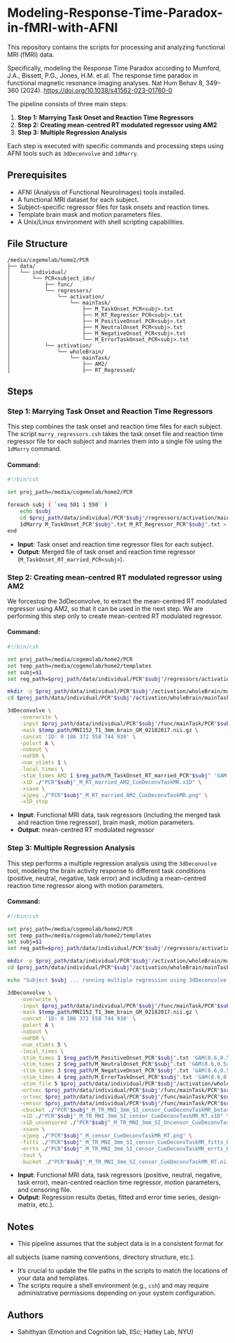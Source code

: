 # Modeling-Response-Time-Paradox-in-fMRI-with-AFNI


This repository contains the scripts for processing and analyzing functional MRI (fMRI) data.

Specifically, modeling the Response Time Paradox according to Mumford, J.A., Bissett, P.G., Jones, H.M. et al. The response time paradox in functional magnetic resonance imaging analyses. Nat Hum Behav 8, 349–360 (2024). https://doi.org/10.1038/s41562-023-01760-0 

The pipeline consists of three main steps:

1. **Step 1: Marrying Task Onset and Reaction Time Regressors**
2. **Step 2: Creating mean-centred RT modulated regressor using AM2**
3. **Step 3: Multiple Regression Analysis**

Each step is executed with specific commands and processing steps using AFNI tools such as `3dDeconvolve` and `1dMarry`.

## Prerequisites

- AFNI (Analysis of Functional NeuroImages) tools installed.
- A functional MRI dataset for each subject.
- Subject-specific regressor files for task onsets and reaction times.
- Template brain mask and motion parameters files.
- A Unix/Linux environment with shell scripting capabilities.

## File Structure

```
/media/cogemolab/home2/PCR
├── data/
│   └── individual/
│       └── PCR<subject_id>/
│           ├── func/
│           └── regressors/
│               └── activation/
│                   └── mainTask/
│                       ├── M_TaskOnset_PCR<subj>.txt
│                       ├── M_RT_Regressor_PCR<subj>.txt
│                       ├── M_PositiveOnset_PCR<subj>.txt
│                       ├── M_NeutralOnset_PCR<subj>.txt
│                       ├── M_NegativeOnset_PCR<subj>.txt
│                       └── M_ErrorTaskOnset_PCR<subj>.txt
│           └── activation/
│               └── wholeBrain/
│                   └── mainTask/
│                       ├── AM2/
│                       ├── RT_Regressed/
```

## Steps

### Step 1: Marrying Task Onset and Reaction Time Regressors

This step combines the task onset and reaction time files for each subject. The script `marry_regressors.csh` takes the task onset file and reaction time regressor file for each subject and marries them into a single file using the `1dMarry` command.

#### Command:
```bash
#!/bin/csh

set proj_path=/media/cogemolab/home2/PCR

foreach subj ( `seq 501 1 550` )
    echo $subj
    cd $proj_path/data/individual/PCR"$subj"/regressors/activation/mainTask
    1dMarry M_TaskOnset_PCR"$subj".txt M_RT_Regressor_PCR"$subj".txt > M_TaskOnset_RT_married_PCR"$subj"
end
```

- **Input**: Task onset and reaction time regressor files for each subject.
- **Output**: Merged file of task onset and reaction time regressor (`M_TaskOnset_RT_married_PCR<subj>`).

### Step 2: Creating mean-centred RT modulated regressor using AM2

We forcestop the 3dDeconvolve, to extract the mean-centred RT modulated regressor using AM2, so that it can be used in the next step.
We are performing this step only to create mean-centred RT modulated regressor. 

#### Command:
```bash
#!/bin/csh

set proj_path=/media/cogemolab/home2/PCR
set temp_path=/media/cogemolab/home2/templates
set subj=$1
set reg_path=$proj_path/data/individual/PCR"$subj"/regressors/activation/mainTask

mkdir -p $proj_path/data/individual/PCR"$subj"/activation/wholeBrain/mainTask/AM2
cd $proj_path/data/individual/PCR"$subj"/activation/wholeBrain/mainTask/AM2

3dDeconvolve \
    -overwrite \
    -input $proj_path/data/individual/PCR"$subj"/func/mainTask/PCR"$subj"_M_TR_MNI_3mm_SI.nii.gz \
    -mask $temp_path/MNI152_T1_3mm_brain_GM_02182017.nii.gz \
    -concat '1D: 0 186 372 558 744 930' \
    -polort A \
    -nobout \
    -noFDR \
    -num_stimts 1 \
    -local_times \
    -stim_times_AM2 1 $reg_path/M_TaskOnset_RT_married_PCR"$subj" 'GAM(8.6,0.547,1)' -stim_label 1 M_RT_Married_AM2 \
    -x1D ./"PCR"$subj"_M_RT_married_AM2_CueDeconvTaskMR.x1D" \
    -xsave \
    -xjpeg ./"PCR"$subj"_M_RT_married_AM2_CueDeconvTaskMR.png" \
    -x1D_stop
```

- **Input**: Functional MRI data, task regressors (including the merged task and reaction time regressor), brain mask, motion parameters.
- **Output**: mean-centred RT modulated regressor
  
### Step 3: Multiple Regression Analysis 

This step performs a multiple regression analysis using the `3dDeconvolve` tool, modeling the brain activity response to different task conditions (positive, neutral, negative, task error) and including a mean-centred reaction time regressor along with motion parameters. 

#### Command:
```bash
#!/bin/csh

set proj_path=/media/cogemolab/home2/PCR
set temp_path=/media/cogemolab/home2/templates
set subj=$1
set reg_path=$proj_path/data/individual/PCR"$subj"/regressors/activation/mainTask

mkdir -p $proj_path/data/individual/PCR"$subj"/activation/wholeBrain/mainTask/RT_Regressed
cd $proj_path/data/individual/PCR"$subj"/activation/wholeBrain/mainTask/RT_Regressed

echo "Subject $subj ... running multiple regression using 3dDeconvolve:"

3dDeconvolve \
    -overwrite \
    -input $proj_path/data/individual/PCR"$subj"/func/mainTask/PCR"$subj"_M_TR_MNI_3mm_SI.nii.gz \
    -mask $temp_path/MNI152_T1_3mm_brain_GM_02182017.nii.gz \
    -concat '1D: 0 186 372 558 744 930' \
    -polort A \
    -nobout \
    -noFDR \
    -num_stimts 5 \
    -local_times \
    -stim_times 1 $reg_path/M_PositiveOnset_PCR"$subj".txt 'GAM(8.6,0.547,1.5)' -stim_label 1 Positive \
    -stim_times 2 $reg_path/M_NeutralOnset_PCR"$subj".txt 'GAM(8.6,0.547,1.5)' -stim_label 2 Neutral \
    -stim_times 3 $reg_path/M_NegativeOnset_PCR"$subj".txt 'GAM(8.6,0.547,1.5)' -stim_label 3 Negative \
    -stim_times 4 $reg_path/M_ErrorTaskOnset_PCR"$subj".txt 'GAM(8.6,0.547,1.5)' -stim_label 4 TaskError \
    -stim_file 5 $proj_path/data/individual/PCR"$subj"/activation/wholeBrain/mainTask/AM2/RT_regressor_mean_centered_PCR"$subj".1D -stim_label 5 M_RT \
    -ortvec $proj_path/data/individual/PCR"$subj"/func/mainTask/PCR"$subj"_M_MotionPar.txt'[1..6]' 'MotionParam' \
    -ortvec $proj_path/data/individual/PCR"$subj"/func/mainTask/PCR"$subj"_M_MotionPar_derv.1D'[1..6]' 'MotionParamDerv' \
    -censor $proj_path/data/individual/PCR"$subj"/func/mainTask/PCR"$subj"_M_censor.1D \
    -cbucket ./"PCR"$subj"_M_TR_MNI_3mm_SI_censor_CueDeconvTaskMR_betas_RT.nii.gz" \
    -x1D ./"PCR"$subj"_M_TR_MNI_3mm_SI_censor_CueDeconvTaskMR_RT.x1D" \
    -x1D_uncensored ./"PCR"$subj"_M_TR_MNI_3mm_SI_Uncensor_CueDeconvTaskMR_RT.x1D" \
    -xsave \
    -xjpeg ./"PCR"$subj"_M_censor_CueDeconvTaskMR_RT.png" \
    -fitts ./"PCR"$subj"_M_TR_MNI_3mm_SI_censor_CueDeconvTaskMR_fitts_RT.nii.gz" \
    -errts ./"PCR"$subj"_M_TR_MNI_3mm_SI_censor_CueDeconvTaskMR_errts_RT.nii.gz" \
    -tout \
    -bucket ./"PCR"$subj"_M_TR_MNI_3mm_SI_censor_CueDeconvTaskMR_RT.nii.gz"
```

- **Input**: Functional MRI data, task regressors (positive, neutral, negative, task error), mean-centred reaction time regressor, motion parameters, and censoring file.
- **Output**: Regression results (betas, fitted and error time series, design-matrix, etc.).

## Notes

- This pipeline assumes that the subject data is in a consistent format for

 all subjects (same naming conventions, directory structure, etc.).
- It’s crucial to update the file paths in the scripts to match the locations of your data and templates.
- The scripts require a shell environment (e.g., `csh`) and may require administrative permissions depending on your system configuration.

## Authors

- Sahithyan (Emotion and Cognition lab, IISc; Hatley Lab, NYU)
